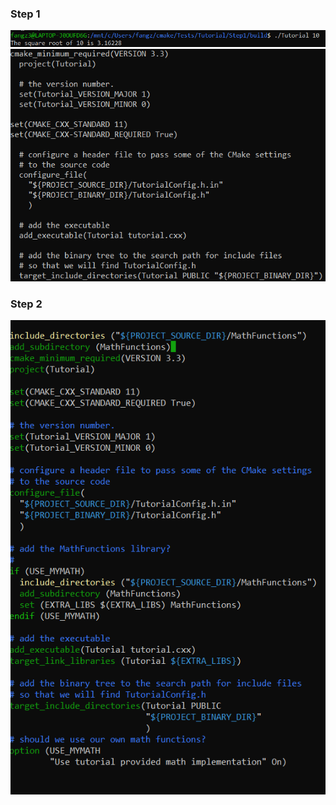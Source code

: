### Step 1
![Step1cmake](lab5images/step1cmake.png)
![Step1result](lab5images/step1result1.png)
### Step 2
![Step2cmake](lab5images/step2cmake.png)
